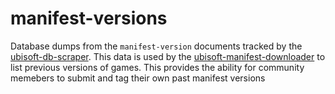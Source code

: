 # manifest-versions

Database dumps from the `manifest-version` documents tracked by the [ubisoft-db-scraper](https://github.com/YoobieRE/ubisoft-db-scraper).
This data is used by the [ubisoft-manifest-downloader](https://github.com/YoobieRE/ubisoft-manifest-downloader) to list previous versions of games.
This provides the ability for community memebers to submit and tag their own past manifest versions
